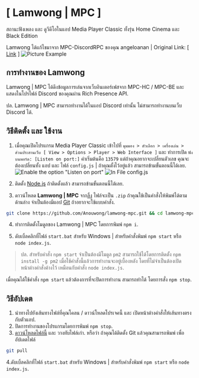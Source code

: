 # [ Lamwong | MPC ]
สถานะฟังเพลง และ ดูวีดีโอในแอป Media Player Classic ทั้งรุ่น Home Cinema และ Black Edition

Lamwong ได้แก้ไขมาจาก MPC-DiscordRPC ของคุณ angeloanan | Original Link: [ [Link](https://github.com/angeloanan/MPC-DiscordRPC) ]
![Picture Example](https://i.imgur.com/ADNnAcK.png)

## การทำงานของ Lamwong
Lamwong | MPC ได้ดึงข้อมูลการเล่นจากเว็บอินเตอร์เฟสจาก MPC-HC / MPC-BE และ แสดงในโปรไฟล์ Discord ของคุณผ่าน Rich Presence API.

ปล. Lamwong | MPC สามารถทำงานได้ในแอป Discord เท่านั้น ไม่สามารถทำงานบนเว็บ Discord ได้.

## วิธีติดตั้ง และ ใช้งาน
1. เมื่อคุณเปิดโปรแกรม Media Player Classic เข้าไปที่ `มุมมอง > ตัวเลือก > เครื่องเล่น > ส่วนประสานเว็บ [ View > Options > Player > Web Interface ]` และ ทำการเปิด `ฟังบนพอร์ต: [Listen on port:]` ค่าเริ่มต้นคือ `13579` แต่ถ้าคุณอยากจะเปลี่ยนตัวเลข คุณจะต้องเปลี่ยนทั้ง แอป และ ไฟล์ `config.js` | ถ้าคุณตั้งไว้อยู่แล้ว สามารถข้ามขั้นตอนนี้ได้เลย.
![Enable the option "Listen on port"](https://cdn.discordapp.com/attachments/416273308540207116/428748994307424256/unknown.png)
![In File config.js](https://cdn.discordapp.com/attachments/576044495125348382/706386019871752192/unknown.png)

2. ติดตั้ง [Node.js](https://nodejs.org/) ถ้าติดตั้งแล้ว สามารถข้ามขั้นตอนนี้ได้เลย.

3. ดาวน์โหลด **Lamwong | MPC** จาก[ลิ้ง](https://github.com/Anouwong/lamwong-mpc/archive/master.zip) ไฟล์จะเป็น `.zip` ถ้าคุณใช้เป็นคำสั่งให้พิมพ์ได้ตามด้านล่าง จำเป็นต้องมีแอป [Git](https://git-scm.com/) ถ้าอยากจะใช้แบบคำสั่ง.
```sh
git clone https://github.com/Anouwong/lamwong-mpc.git && cd lamwong-mpc
```

4. ทำการติดตั้งโมดูลของ Lamwong | MPC โดยการพิมพ์ `npm i`.

5. ดับเบิ้ลคลิกที่ไฟล์ `start.bat` สำหรับ Windows | สำหรับคำสั่งพิมพ์ `npm start` หรือ `node index.js`.

> ปล. สำหรับคำสั่ง `npm start` จำเป็นต้องมีโมดูล `pm2` สามารถใช้ได้โดยการติดตั้ง `npm install -g pm2` เมื่อใช้คำสั่งนี้แล้วการทำงานจะอยู่เบื้องหลัง โดยที่ไม่จำเป็นต้องเปิดหน้าต่างคำสั่งค้างไว้ เหมือนกับคำสั่ง `node index.js`.

เมื่อคุณได้ใช้คำสั่ง `npm start` แล้วต้องการที่จะปิดการทำงาน สามารถทำได้ โดยการสั่ง `npm stop`.

## วิธีอัปเดต
1. นำทางไปยังเส้นทางไฟล์ที่คุณโคลน / ดาวน์โหลดโปรเจคนี้ และ เปิดหน้าต่างคำสั่งให้เส้นทางตรงกับตัวแอป.
2. ปิดการทำงานของโปรแกรมโดยการพิมพ์ `npm stop`.
3. [ดาวน์โหลดไฟล์นี้](https://github.com/Anouwong/lamwong-mpc/archive/master.zip) และ วางทับไฟล์เก่า.
  หรือว่า ถ้าคุณได้ติดตั้ง Git แล้วคุณสามารถพิมพ์ เพื่ออัปเดตไฟล์
```sh
git pull
```
4.ดับเบิ้ลคลิกที่ไฟล์ `start.bat` สำหรับ Windows | สำหรับคำสั่งพิมพ์ `npm start` หรือ `node index.js`.
